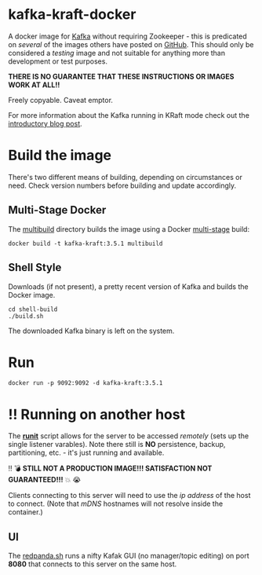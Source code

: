 # kafka-kraft-docker

A docker image for [Kafka](https://kafka.apache.org) without requiring Zookeeper - this is predicated on _several_ of the images others have posted on [GitHub](https://github.com/search?q=kafka-kraft). This should only be considered a _testing_ image and not suitable for anything more than development or test purposes.

**THERE IS NO GUARANTEE THAT THESE INSTRUCTIONS OR IMAGES WORK AT ALL!!**

Freely copyable. Caveat emptor.

For more information about the Kafka running in KRaft mode check out the [introductory blog post](https://www.confluent.io/blog/kafka-without-zookeeper-a-sneak-peek).

# Build the image

There's two different means of building, depending on circumstances or need. Check version numbers before building and update accordingly.

## Multi-Stage Docker
The [multibuild](multibuild) directory builds the image using a Docker [multi-stage](https://docs.docker.com/develop/develop-images/multistage-build/) build:

```shell
docker build -t kafka-kraft:3.5.1 multibuild
```

## Shell Style
Downloads (if not present), a pretty recent version of Kafka and builds the Docker image.

```shell
cd shell-build
./build.sh
```

The downloaded Kafka binary is left on the system.

# Run

```
docker run -p 9092:9092 -d kafka-kraft:3.5.1
```

# :bangbang: Running on another host
The **[runit](runit.sh)** script allows for the server to be accessed _remotely_ (sets up the single listener varables). Note there still is **NO** persistence, backup, partitioning, etc. - it's just running and available.

:bangbang: :bomb: **STILL NOT A PRODUCTION IMAGE!!! SATISFACTION NOT GUARANTEED!!!** :boom: :sob:

Clients connecting to this server will need to use the _ip address_ of the host to connect. (Note that _mDNS_ hostnames will not resolve inside the container.)

## UI
The [redpanda.sh](redpanda.sh) runs a nifty Kafak GUI (no manager/topic editing) on port **8080** that connects to this server on the same host.
